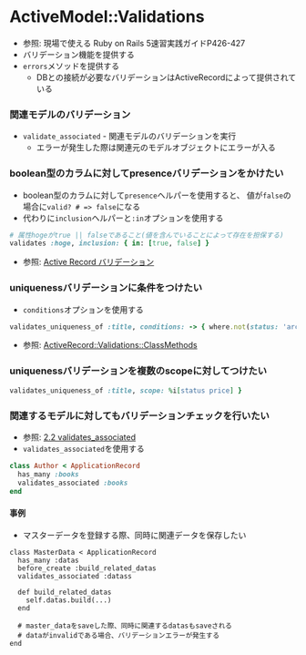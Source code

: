# ActiveModel::Validations
- 参照: 現場で使える Ruby on Rails 5速習実践ガイドP426-427
- バリデーション機能を提供する
- `errors`メソッドを提供する
  - DBとの接続が必要なバリデーションはActiveRecordによって提供されている

### 関連モデルのバリデーション
- `validate_associated` - 関連モデルのバリデーションを実行
  - エラーが発生した際は関連元のモデルオブジェクトにエラーが入る

### boolean型のカラムに対してpresenceバリデーションをかけたい
- boolean型のカラムに対して`presence`ヘルパーを使用すると、
値が`false`の場合に`valid? # => false`になる
- 代わりに`inclusion`ヘルパーと`:in`オプションを使用する
```ruby
# 属性hogeがtrue || falseであること(値を含んでいることによって存在を担保する)
validates :hoge, inclusion: { in: [true, false] }
```
- 参照: [Active Record バリデーション](https://railsguides.jp/active_record_validations.html#inclusion)

### uniquenessバリデーションに条件をつけたい
- `conditions`オプションを使用する
```ruby
validates_uniqueness_of :title, conditions: -> { where.not(status: 'archived') }
```
- 参照: [ActiveRecord::Validations::ClassMethods](https://api.rubyonrails.org/classes/ActiveRecord/Validations/ClassMethods.html#method-i-validates_uniqueness_of)

### uniquenessバリデーションを複数のscopeに対してつけたい
```ruby
validates_uniqueness_of :title, scope: %i[status price] }
```

### 関連するモデルに対してもバリデーションチェックを行いたい
- 参照: [2.2 validates_associated](https://railsguides.jp/active_record_validations.html#validates-associated)
- `validates_associated`を使用する
```ruby
class Author < ApplicationRecord
  has_many :books
  validates_associated :books
end
```

#### 事例
- マスターデータを登録する際、同時に関連データを保存したい
```
class MasterData < ApplicationRecord
  has_many :datas
  before_create :build_related_datas
  validates_associated :datass

  def build_related_datas
    self.datas.build(...)
  end

  # master_dataをsaveした際、同時に関連するdatasもsaveされる
  # dataがinvalidである場合、バリデーションエラーが発生する
end
```
